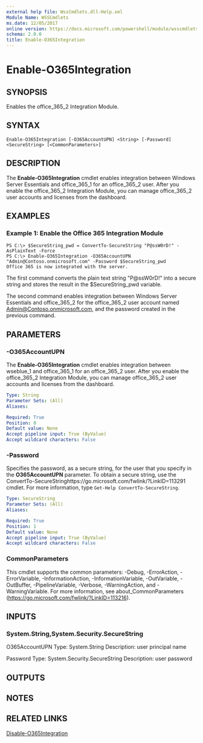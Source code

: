 ```yaml
---
external help file: WssCmdlets.dll-Help.xml
Module Name: WSSCmdlets
ms.date: 12/05/2017
online version: https://docs.microsoft.com/powershell/module/wsscmdlets/enable-o365integration?view=windowsserver2012r2-ps&wt.mc_id=ps-gethelp
schema: 2.0.0
title: Enable-O365Integration
---
```


# Enable-O365Integration

## SYNOPSIS
Enables the office_365_2 Integration Module.

## SYNTAX

```
Enable-O365Integration [-O365AccountUPN] <String> [-Password] <SecureString> [<CommonParameters>]
```

## DESCRIPTION
The **Enable-O365Integration** cmdlet enables integration between Windows Server Essentials and office_365_1 for an office_365_2 user.
After you enable the office_365_2 Integration Module, you can manage office_365_2 user accounts and licenses from the dashboard.

## EXAMPLES

### Example 1: Enable the Office 365 Integration Module
```
PS C:\> $SecureString_pwd = ConvertTo-SecureString "P@ssW0rD!" -AsPlainText -Force
PS C:\> Enable-O365Integration -O365AccountUPN "Admin@Contoso.onmicrosoft.com" -Password $SecureString_pwd
Office 365 is now integrated with the server.
```

The first command converts the plain text string "P@ssW0rD!" into a secure string and stores the result in the $SecureString_pwd variable.

The second command enables integration between Windows Server Essentials and office_365_2 for the office_365_2 user account named Admin@Contoso.onmicrosoft.com, and the password created in the previous command.

## PARAMETERS

### -O365AccountUPN
The **Enable-O365Integration** cmdlet enables integration between wseblue_1 and office_365_1 for an office_365_2 user.
After you enable the office_365_2 Integration Module, you can manage office_365_2 user accounts and licenses from the dashboard.

```yaml
Type: String
Parameter Sets: (All)
Aliases: 

Required: True
Position: 0
Default value: None
Accept pipeline input: True (ByValue)
Accept wildcard characters: False
```

### -Password
Specifies the password, as a secure string, for the user that you specify in the **O365AccountUPN** parameter.
To obtain a secure string, use the ConvertTo-SecureStringhttps://go.microsoft.com/fwlink/?LinkID=113291 cmdlet.
For more information, type `Get-Help ConvertTo-SecureString`.

```yaml
Type: SecureString
Parameter Sets: (All)
Aliases: 

Required: True
Position: 1
Default value: None
Accept pipeline input: True (ByValue)
Accept wildcard characters: False
```

### CommonParameters
This cmdlet supports the common parameters: -Debug, -ErrorAction, -ErrorVariable, -InformationAction, -InformationVariable, -OutVariable, -OutBuffer, -PipelineVariable, -Verbose, -WarningAction, and -WarningVariable. For more information, see about_CommonParameters (https://go.microsoft.com/fwlink/?LinkID=113216).

## INPUTS

### System.String,System.Security.SecureString
O365AccountUPN
Type: System.String
Description: user principal name

Password
Type: System.Security.SecureString
Description: user password

## OUTPUTS

## NOTES

## RELATED LINKS

[Disable-O365Integration](./Disable-O365Integration.md)

